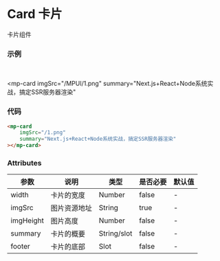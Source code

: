 # Card 卡片
卡片组件

### 示例
<br />

<mp-card
    imgSrc="/MPUI/1.png"
    summary="Next.js+React+Node系统实战，搞定SSR服务器渲染"
></mp-card>

### 代码
``` html
<mp-card
    imgSrc="/1.png"
    summary="Next.js+React+Node系统实战，搞定SSR服务器渲染"
></mp-card>

```

### Attributes


| 参数 | 说明 | 类型 | 是否必要 | 默认值 |
| ---- | ---- |  ---- | ---- |  ----  |
| width | 卡片的宽度 | Number | false | - |
| imgSrc | 图片资源地址 | String | true | - |
| imgHeight | 图片高度 | Number | false | - |
| summary | 卡片的概要 | String/slot | false | - |
| footer | 卡片的底部 | Slot | false | - |
